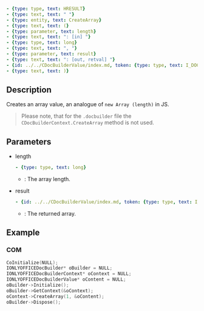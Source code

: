 ```yml signature
- {type: type, text: HRESULT}
- {type: text, text: " "}
- {type: entity, text: CreateArray}
- {type: text, text: (}
- {type: parameter, text: length}
- {type: text, text: ": [in] "}
- {type: type, text: long}
- {type: text, text: ", "}
- {type: parameter, text: result}
- {type: text, text: ": [out, retval] "}
- {id: ../../CDocBuilderValue/index.md, token: {type: type, text: I_DOCBUILDER_VALUE**}}
- {type: text, text: )}
```

## Description

Creates an array value, an analogue of `new Array (length)` in JS.

> Please note, that for the `.docbuilder` file the `CDocBuilderContext.CreateArray` method is not used.

## Parameters

<parameters>

- length

  ```yml signature.variant="inline"
  - {type: type, text: long}
  ```

  - : The array length.

- result

  ```yml signature.variant="inline"
  - {id: ../../CDocBuilderValue/index.md, token: {type: type, text: I_DOCBUILDER_VALUE**}}
  ```

  - : The returned array.

</parameters>

## Example

### COM

```cpp
CoInitialize(NULL);
IONLYOFFICEDocBuilder* oBuilder = NULL;
IONLYOFFICEDocBuilderContext* oContext = NULL;
IONLYOFFICEDocBuilderValue* oContent = NULL;
oBuilder->Initialize();
oBuilder->GetContext(&oContext);
oContext->CreateArray(1, &oContent);
oBuilder->Dispose();
```
